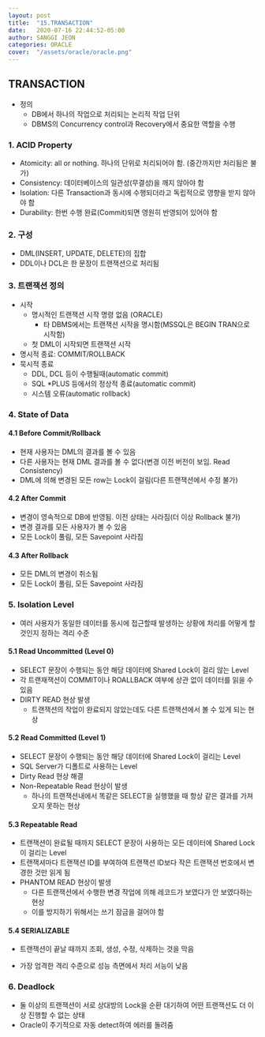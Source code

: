 ```yaml
---
layout: post
title:  "15.TRANSACTION"
date:   2020-07-16 22:44:52-05:00
author: SANGGI JEON
categories: ORACLE
cover:  "/assets/oracle/oracle.png"
---
```


## TRANSACTION

- 정의
  - DB에서 하나의 작업으로 처리되는 논리적 작업 단위
  - DBMS의 Concurrency control과 Recovery에서 중요한 역할을 수행

### 1. ACID Property

- Atomicity: all or nothing. 하나의 단위로 처리되어야 함. (중간까지만 처리됨은 불가)
- Consistency: 데이터베이스의 일관성(무결성)을 깨지 않아야 함
- Isolation: 다른 Transaction과 동시에 수행되더라고 독립적으로 영향을 받지 않아야 함
- Durability: 한번 수행 완료(Commit)되면 영원히 반영되어 있어야 함

### 2. 구성

- DML(INSERT, UPDATE, DELETE)의 집합
- DDL이나 DCL은 한 문장이 트랜잭션으로 처리됨

### 3. 트랜잭션 정의

- 시작
  - 명시적인 트랜잭션 시작 명령 없음 (ORACLE)
    - 타 DBMS에서는 트랜잭션 시작을 명시함(MSSQL은 BEGIN TRAN으로 시작함)
  - 첫 DML이 시작되면 트랜잭션 시작
- 명시적 종료: COMMIT/ROLLBACK
- 묵시적 종료
  - DDL, DCL 등이 수행될때(automatic commit)
  - SQL *PLUS 등에서의 정상적 종료(automatic commit)
  - 시스템 오류(automatic rollback)

### 4. State of Data

#### 4.1 Before Commit/Rollback

- 현재 사용자는 DML의 결과를 볼 수 있음
- 다른 사용자는 현재 DML 결과를 볼 수 없다(변경 이전 버전이 보임. Read Consistency)
- DML에 의해 변경된 모든 row는 Lock이 걸림(다른 트랜잭션에서 수정 불가)

#### 4.2 After Commit

- 변경이 영속적으로 DB에 반영됨. 이전 상태는 사라짐(더 이상 Rollback 불가)
- 변경 결과를 모든 사용자가 볼 수 있음
- 모든 Lock이 풀림, 모든 Savepoint 사라짐

#### 4.3 After Rollback

- 모든 DML의 변경이 취소됨
- 모든 Lock이 풀림, 모든 Savepoint 사라짐

### 5. Isolation Level

- 여러 사용자가 동일한 데이터를 동시에 접근할때 발생하는 상황에 처리를 어떻게 할 것인지 정하는 격리 수준

#### 5.1 Read Uncommitted (Level 0)

- SELECT 문장이 수행되는 동안 해당 데이터에 Shared Lock이 걸리 않는 Level
- 각 트랜재잭션이 COMMIT이나 ROALLBACK 여부에 상관 없이 데이터를 읽을 수 있음
- DIRTY READ 현상 발생
  - 트랜잭션의 작업이 완료되지 않았는데도 다른 트랜잭션에서 볼 수 있게 되는 현상

#### 5.2 Read Committed (Level 1)

- SELECT 문장이 수행되는 동안 해당 데이터에 Shared Lock이 걸리는 Level
- SQL Server가 디폴트로 사용하는 Level
- Dirty Read 현상 해결
- Non-Repeatable Read 현상이 발생
  - 하나의 트랜잭션내에서 똑같은 SELECT을 실행했을 때 항상 같은 결과를 가져오지 못하는 현상

#### 5.3 Repeatable Read

- 트랜잭션이 완료될 때까지 SELECT 문장이 사용하는 모든 데이터에 Shared Lock이 걸리는 Level
- 트랜잭셔마다 트랜잭션 ID를 부여하여 트랜잭션 ID보다 작은 트랜잭션 번호에서 변경한 것만 읽게 됨
- PHANTOM READ 현상이 발생
  - 다른 트랜잭션에서 수행한 변경 작업에 의해 레코드가 보였다가 안 보였다하는 현상
  - 이를 방지하기 위해서는 쓰기 잠금을 걸어야 함

#### 5.4 SERIALIZABLE

- 트랜잭션이 끝날 때까지 조회, 생성, 수정, 삭제하는 것을 막음

- 가장 엄격한 격리 수준으로 성능 측면에서 처리 서능이 낮음

### 6. Deadlock

- 둘 이상의 트랜잭션이 서로 상대방의 Lock을 순환 대기하여 어떤 트랜잭션도 더 이상 진행할 수 없는 상태
- Oracle이 주기적으로 자동 detect하여 에러를 돌려줌

